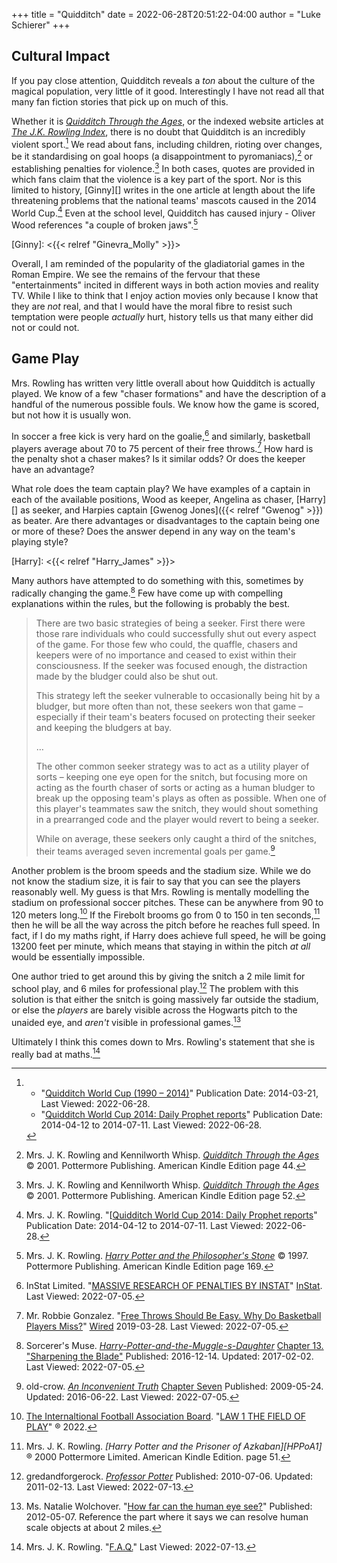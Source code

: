 +++
title = "Quidditch"
date = 2022-06-28T20:51:22-04:00
author = "Luke Schierer"
+++

## Cultural Impact

If you pay close attention, Quidditch reveals a *ton* about the culture of the
magical population, very little of it good.  Interestingly I have not read all
that many fan fiction stories that pick up on much of this.

Whether it is _[Quidditch Through the
Ages](https://www.goodreads.com/book/show/111450.Quidditch_Through_the_Ages)_,
or the indexed website articles at _[The J.K. Rowling
Index](https://www.rowlingindex.org/)_, there is no doubt that Quidditch is an
incredibly violent sport.[^220628-6]  We read about fans, including children,
rioting over changes, be it standardising on goal hoops (a disappointment to
pyromaniacs),[^220628-7] or establishing penalties for violence.[^220628-8]  In
both cases, quotes are provided in which fans claim that the violence is a key
part of the sport.  Nor is this limited to history, [Ginny][] writes in the one
article at length about the life threatening problems that the national teams'
mascots caused in the 2014 World Cup.[^220628-9]  Even at the school level,
Quidditch has caused injury - Oliver Wood references "a couple of broken
jaws".[^220628-10]  

[Ginny]: <{{< relref "Ginevra_Molly" >}}>

Overall, I am reminded of the popularity of the gladiatorial games in the Roman
Empire.  We see the remains of the fervour that these "entertainments" incited
in different ways in both action movies and reality TV.  While I like to think
that I enjoy action movies only because I know that they are *not* real, and
that I would have the moral fibre to resist such temptation were people
*actually* hurt, history tells us that many either did not or could not.

[^220628-10]: Mrs. J. K. Rowling.
   _[Harry Potter and the Philosopher's Stone](https://www.goodreads.com/book/show/3.Harry_Potter_and_the_Sorcerer_s_Stone)_
   © 1997. Pottermore Publishing. American Kindle Edition page 169.

[^220628-9]: Mrs. J. K. Rowling.
   "[[Quidditch World Cup 2014: Daily Prophet reports](https://www.rowlingindex.org/work/pmqwcdpr/)"
   Publication Date: 2014-04-12 to 2014-07-11.  Last Viewed: 2022-06-28.

[^220628-8]: Mrs. J. K. Rowling and Kennilworth Whisp.
    _[Quidditch Through the Ages](https://www.goodreads.com/book/show/111450.Quidditch_Through_the_Ages)_
    © 2001. Pottermore Publishing. American Kindle Edition page 52.

[^220628-7]: Mrs. J. K. Rowling and Kennilworth Whisp.
    _[Quidditch Through the Ages](https://www.goodreads.com/book/show/111450.Quidditch_Through_the_Ages)_
    © 2001. Pottermore Publishing. American Kindle Edition page 44.

[^220628-6]: 
    * "[Quidditch World Cup (1990 – 2014)](https://www.rowlingindex.org/work/pmq9014/)"
      Publication Date: 2014-03-21, Last Viewed: 2022-06-28.
    * "[Quidditch World Cup 2014: Daily Prophet reports](https://www.rowlingindex.org/work/pmqwcdpr/)"
      Publication Date: 2014-04-12 to 2014-07-11.  Last Viewed: 2022-06-28.

## Game Play

Mrs. Rowling has written very little overall about how Quidditch is actually
played.  We know of a few "chaser formations" and have the description of a
handful of the numerous possible fouls.   We know how the game is scored, but
not how it is usually won.

In soccer a free kick is very hard on the goalie,[^220705-2] and similarly,
basketball players average about 70 to 75 percent of their free
throws.[^220705-1]  How hard is the penalty shot a chaser makes? Is it similar
odds? Or does the keeper have an advantage? 

What role does the team captain play?  We have examples of a captain in each of
the available positions, Wood as keeper, Angelina as chaser, [Harry][] as
seeker, and Harpies captain [Gwenog Jones]({{< relref "Gwenog" >}}) 
as beater.  Are there advantages or disadvantages to the captain being one or
more of these? Does the answer depend in any way on the team's playing style? 

[Harry]: <{{< relref "Harry_James" >}}>

Many authors have attempted to do something with this, sometimes by radically
changing the game.[^220705-3]  Few have come up with compelling explanations
within the rules, but the following is probably the best. 

> There are two basic strategies of being a seeker. First there were those rare
> individuals who could successfully shut out every aspect of the game. For
> those few who could, the quaffle, chasers and keepers were of no importance
> and ceased to exist within their consciousness. If the seeker was focused
> enough, the distraction made by the bludger could also be shut
> out.
> 
> This strategy left the seeker vulnerable to occasionally being hit by a
> bludger, but more often than not, these seekers won that game – especially if
> their team's beaters focused on protecting their seeker and keeping the
> bludgers at bay.
> 
> …
> 
> The other common seeker strategy was to act as a utility player of sorts –
> keeping one eye open for the snitch, but focusing more on acting as the
> fourth chaser of sorts or acting as a human bludger to break up the opposing
> team's plays as often as possible. When one of this player's teammates saw
> the snitch, they would shout something in a prearranged code and the player
> would revert to being a seeker.
> 
> While on average, these seekers only caught a third of the snitches, their
> teams averaged seven incremental goals per game.[^220705-4]

Another problem is the broom speeds and the stadium size.  While we do not know
the stadium size, it is fair to say that you can see the players reasonably
well.  My guess is that Mrs. Rowling is mentally modelling the stadium on
professional soccer pitches.  These can be anywhere from 90 to 120 meters
long.[^220713-1]  If the Firebolt brooms go from 0 to 150 in ten
seconds,[^220713-2] then he will be all the way across the pitch before he
reaches full speed.  In fact, if I do my maths right, if Harry does achieve full
speed, he will be going 13200 feet per minute, which means that staying in
within the pitch *at all* would be essentially impossible.  

One author tried to get around this by giving the snitch a 2 mile limit for
school play, and 6 miles for professional play.[^220713-3]  The problem with
this solution is that either the snitch is going massively far outside the
stadium, or else the _players_ are barely visible across the Hogwarts pitch to
the unaided eye, and *aren't* visible in professional games.[^220713-4]

Ultimately I think this comes down to Mrs. Rowling's statement that she is
really bad at maths.[^220713-5]

[^220713-5]: Mrs. J. K. Rowling.
   "[F.A.Q.](https://therowlinglibrary.com/jkrowling.com/textonly/en/faq.html)"
   Last Viewed: 2022-07-13.

[^220713-4]: Ms. Natalie Wolchover.
   "[How far can the human eye see?](https://www.livescience.com/33895-human-eye.html)"
   Published: 2012-05-07. Reference the part where it says we can resolve human scale objects at about 2 miles. 

[^220713-3]: gredandforgerock.
    _[Professor Potter](https://www.fanfiction.net/s/6116629)_
    Published: 2010-07-06. Updated: 2011-02-13. Last Viewed: 2022-07-13.

[^220713-2]: Mrs. J. K. Rowling.
    _[Harry Potter and the Prisoner of Azkaban][HPPoA1]_
    ® 2000 Pottermore Limited. American Kindle Edition. page 51.

[HPPaA1]: <https://www.goodreads.com/book/show/5.Harry_Potter_and_the_Prisoner_of_Azkaban>

[^220713-1]: [The Internaltional Football Association Board](https://www.theifab.com/). "[LAW 1 THE FIELD OF PLAY](https://www.theifab.com/laws/latest/the-field-of-play)" 
    ® 2022. 

[^220705-1]: Mr. Robbie Gonzalez. "[Free Throws Should Be Easy. Why Do Basketball Players Miss?](https://www.wired.com/story/almost-impossible-free-throws/)" [Wired](https://www.wired.com/) 2019-03-28. Last Viewed: 2022-07-05. 

[^220705-2]: InStat Limited. "[MASSIVE RESEARCH OF PENALTIES BY INSTAT](https://instatsport.com/football/article/penalty_research)" [InStat](https://instatsport.com). Last Viewed: 2022-07-05. 

[^220705-3]: Sorcerer's Muse. _[Harry-Potter-and-the-Muggle-s-Daughter](https://www.fanfiction.net/s/12273541)_ 
    [Chapter 13. "Sharpening the Blade"](https://www.fanfiction.net/s/12273541/13/Harry-Potter-and-the-Muggle-s-Daughter) 
    Published: 2016-12-14. Updated: 2017-02-02. Last Viewed: 2022-07-05.

[^220705-4]: old-crow. _[An Inconvenient Truth](https://www.fanfiction.net/s/5084287)_
    [Chapter Seven](https://www.fanfiction.net/s/5084287/7/An-Inconvenient-Truth)
    Published: 2009-05-24. Updated: 2016-06-22. Last Viewed: 2022-07-05.
